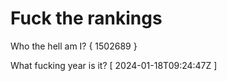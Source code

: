 # Fuck the rankings

Who the hell am I?
{ 1502689 }

What fucking year is it?
[ 2024-01-18T09:24:47Z ]

